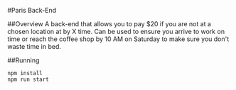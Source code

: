 #Paris Back-End

##Overview
A back-end that allows you to pay $20 if you are not at a chosen location at by X time. Can be used to ensure you arrive to work on time or reach the coffee shop by 10 AM on Saturday to make sure you don't waste time in bed.

##Running
```
npm install
npm run start
```